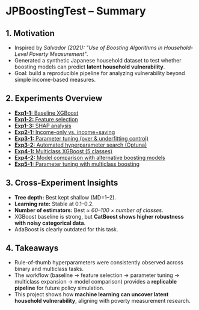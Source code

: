 # JPBoostingTest – Summary

## 1. Motivation  
- Inspired by *Salvador (2021): "Use of Boosting Algorithms in Household-Level Poverty Measurement"*.  
- Generated a synthetic Japanese household dataset to test whether boosting models can predict **latent household vulnerability**.  
- Goal: build a reproducible pipeline for analyzing vulnerability beyond simple income-based measures.  

## 2. Experiments Overview  
- [**Exp1-1:** Baseline XGBoost](exp1-1_basicboosting)  
- [**Exp1-2:** Feature selection](exp1-2_featureselection)  
- [**Exp1-3:** SHAP analysis](exp1-3_shap%20analysis)  
- [**Exp2-1:** Income-only vs. income+saving](exp2-1_income%20%26%20income%2Bsave)  
- [**Exp3-1:** Parameter tuning (over & underfitting control)](exp3-1_parameter%20tuning%20(over%20%26%20underfitting%20control))  
- [**Exp3-2:** Automated hyperparameter search (Optuna)](exp3-2_automated%20hyperparameter%20search%20(optuna))  
- [**Exp4-1:** Multiclass XGBoost (5 classes)](exp4-1_multiclass%20xgboost%20(5%20classes))  
- [**Exp4-2:** Model comparison with alternative boosting models](exp4-2_model%20comparison%20with%20alternative%20boosting%20models)  
- [**Exp5-1:** Parameter tuning with multiclass boosting](exp5-1_parameter%20tuning%20%20with%20multiclass%20boosting)  

## 3. Cross-Experiment Insights  
- **Tree depth:** Best kept shallow (MD=1–2).  
- **Learning rate:** Stable at 0.1–0.2.  
- **Number of estimators:** Best ≈ *60–100 × number of classes*.  
- XGBoost baseline is strong, but **CatBoost shows higher robustness with noisy categorical data**.  
- AdaBoost is clearly outdated for this task.  

## 4. Takeaways  
- Rule-of-thumb hyperparameters were consistently observed across binary and multiclass tasks.  
- The workflow (baseline → feature selection → parameter tuning → multiclass expansion → model comparison) provides a **replicable pipeline** for future policy simulation.  
- This project shows how **machine learning can uncover latent household vulnerability**, aligning with poverty measurement research.
